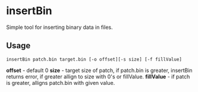 insertBin
=========
Simple tool for inserting binary data in files.

Usage
-----------
```
insertBin patch.bin target.bin [-o offset][-s size] [-f fillValue]
```
**offset** - default 0
**size** - target size of patch, if patch.bin is greater, insertBin returns error, if greater allign to size with 0's or fillValue.
**fillValue** - if patch is greater, alligns patch.bin with given value.
